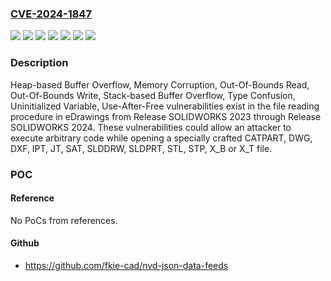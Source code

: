 ### [CVE-2024-1847](https://cve.mitre.org/cgi-bin/cvename.cgi?name=CVE-2024-1847)
![](https://img.shields.io/static/v1?label=Product&message=eDrawings&color=blue)
![](https://img.shields.io/static/v1?label=Version&message=Release%20SOLIDWORKS%202023%20SP0%3C%3D%20Release%20SOLIDWORKS%202023%20SP5%20&color=brighgreen)
![](https://img.shields.io/static/v1?label=Vulnerability&message=CWE-125%20Out-of-bounds%20Read&color=brighgreen)
![](https://img.shields.io/static/v1?label=Vulnerability&message=CWE-416%20Use%20After%20Free&color=brighgreen)
![](https://img.shields.io/static/v1?label=Vulnerability&message=CWE-787%20Out-of-bounds%20Write&color=brighgreen)
![](https://img.shields.io/static/v1?label=Vulnerability&message=CWE-843%20Access%20of%20Resource%20Using%20Incompatible%20Type%20('Type%20Confusion')&color=brighgreen)
![](https://img.shields.io/static/v1?label=Vulnerability&message=CWE-908%20Use%20of%20Uninitialized%20Resource&color=brighgreen)

### Description

Heap-based Buffer Overflow, Memory Corruption, Out-Of-Bounds Read, Out-Of-Bounds Write, Stack-based Buffer Overflow, Type Confusion, Uninitialized Variable, Use-After-Free vulnerabilities exist in the file reading procedure in eDrawings from Release SOLIDWORKS 2023 through Release SOLIDWORKS 2024. These vulnerabilities could allow an attacker to execute arbitrary code while opening a specially crafted CATPART, DWG, DXF, IPT, JT, SAT, SLDDRW, SLDPRT, STL, STP, X_B or X_T file.

### POC

#### Reference
No PoCs from references.

#### Github
- https://github.com/fkie-cad/nvd-json-data-feeds

